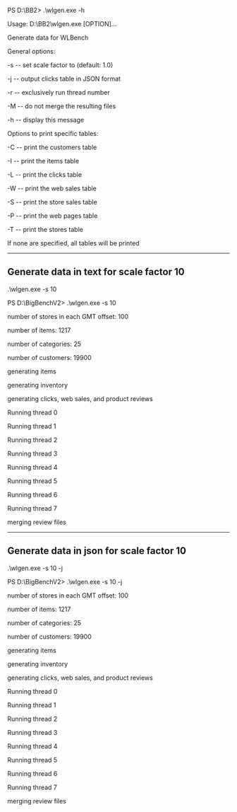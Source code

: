 PS D:\BB2> .\wlgen.exe -h

Usage: D:\BB2\wlgen.exe [OPTION]...

Generate data for WLBench

General options:

-s <n> -- set scale factor to <n> (default: 1.0)
 
-j     -- output clicks table in JSON format

-r <n> -- exclusively run thread number <n>

-M     -- do not merge the resulting files

-h     -- display this message

Options to print specific tables:

-C     -- print the customers table

-I     -- print the items table

-L     -- print the clicks table

-W     -- print the web sales table

-S     -- print the store sales table

-P     -- print the web pages table

-T     -- print the stores table

If none are specified, all tables will be printed


----------------------------------
 Generate data in text for scale factor 10
-----------------------------------
 .\wlgen.exe -s 10

  PS D:\BigBenchV2> .\wlgen.exe -s 10

number of stores in each GMT offset: 100

number of items: 1217

number of categories: 25

number of customers: 19900

generating items

generating inventory

generating clicks, web sales, and product reviews

Running thread 0

Running thread 1

Running thread 2

Running thread 3

Running thread 4

Running thread 5

Running thread 6

Running thread 7

merging review files
 
 ----------------------------------
 Generate data in json for scale factor 10
-----------------------------------
 .\wlgen.exe -s 10 -j
 
PS D:\BigBenchV2> .\wlgen.exe -s 10 -j

number of stores in each GMT offset: 100

number of items: 1217

number of categories: 25

number of customers: 19900

generating items

generating inventory

generating clicks, web sales, and product reviews

Running thread 0

Running thread 1

Running thread 2

Running thread 3

Running thread 4

Running thread 5

Running thread 6

Running thread 7

merging review files

